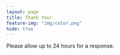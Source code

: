 ```yaml
---
layout: page
title: Thank You!
feature-img: "img/color.png"
hide: true
---
```


Please allow up to 24 hours for a response. 